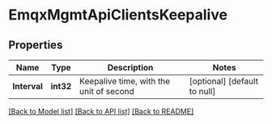 # EmqxMgmtApiClientsKeepalive

## Properties
Name | Type | Description | Notes
------------ | ------------- | ------------- | -------------
**Interval** | **int32** | Keepalive time, with the unit of second | [optional] [default to null]

[[Back to Model list]](../README.md#documentation-for-models) [[Back to API list]](../README.md#documentation-for-api-endpoints) [[Back to README]](../README.md)

